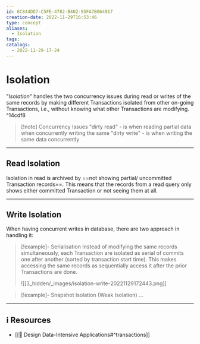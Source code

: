```yaml
---
id: 6C844DD7-C5FE-4782-B402-95FA7B064917
creation-date: 2022-11-29T16:53:46
type: concept
aliases:
  - Isolation
tags: 
catalogs:
  - 2022-11-29-17-24
---
```


# Isolation 

"*Isolation*" handles the two concurrency issues during read or writes of the same records by making different Transactions isolated from other on-going Transactions, i.e., without knowing what other Transactions are modifying. ^14cdf8

> [!note] Concurrency Issues
> "dirty read" - is when reading partial data when concurrently writing the same
> "dirty write" - is when writing the same data concurrently 

---
## Read Isolation

Isolation in read is archived by ==not showing partial/ uncommitted Transaction records==. This means that the records from a read query only shows either committed Transaction or not seeing them at all. 

---
## Write Isolation

When having concurrent writes in database, there are two approach in handling it: 

> [!example]- Serialisation
> Instead of modifying the same records simultaneously, each Transaction are isolated as serial of commits one after another (sorted by transaction start time). 
> This makes accessing the same records as sequentially access it after the prior Transactions are done.
> 
> ![[3_hidden/_images/isolation-write-20221129172443.png]] 

> [!example]- Snapshot Isolation (Weak Isolation)
> ...
> 


---
## ℹ️ Resources
- [[📕 Design Data-Intensive Applications#^transactions]]